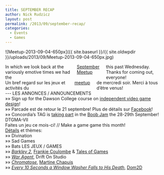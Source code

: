 ```yaml
---
title: SEPTEMBER RECAP
author: Nick Rudzicz
layout: post
permalink: /2013/09/september-recap/
categories:
  - Events
  - Games
---
```

![Meetup-2013-09-04-650px]({{ site.baseurl }}/{{ site.oldwpdir }}/uploads/2013/09/Meetup-2013-09-04-650px.jpg)

<div class="large-6 columns ">
In which we look back at the variously emotive times we had the <a href="{{ site.baseurl }}/2013/08/september-meetup/">September Meetup</a> this past Wednesday.
Thanks for coming out, everyone!
</div><div class="large-6 columns ">
Un bref regard sur les jeux et activit&eacute;s du <a href="{{ site.baseurl }}/2013/08/september-meetup/">meetup</a> de mercredi soir.
Merci &agrave; tous d&#8217;&ecirc;tre venus!
</div>
---
LES ANNONCES / ANNOUNCEMENTS<br /> &raquo;&raquo; Sign up for the Dawson College course on <a href="http://www.dawsoncollege.qc.ca/aec-programs/independent-video-game-design">independent video game design</a>!<br /> &raquo;&raquo; Parcade est de retour le 21 septembre! Plus de d&eacute;tails sur <a href="https://www.facebook.com/events/357394621060457/">Facebook</a>!<br /> &raquo;&raquo; Concordia&#8217;s TAG is <a href="http://tag.hexagram.ca/events/the-boob-jam/">taking part</a> in the <a href="http://theboobjam.com/what">Boob Jam</a> the 28-29th September!
DTGMA-VII<br /> Faites un jeu ce mois-ci! // Make a game game this month!<br /> <a href="http://oldforum.mrgs.ca/index.php/topic,115.0.html">D&eacute;tails</a> et th&egrave;mes:<br /> &raquo;&raquo; Divination<br /> &raquo;&raquo; Sad Games<br /> &raquo;&raquo; Bats
LES JEUX / GAMES<br /> &raquo;&raquo; <em><a href="http://www.talesofgames.com/game/barkley-2-revenge-of-cuchulainn/">Barkley 2</a></em>, <a href="http://www.frankiesmileshow.com/">Frankie Coulombe</a> &#038; <a href="http://www.talesofgames.com/">Tales of Games</a><br /> &raquo;&raquo; <em><a href="http://waragentgame.com/">War Agent</a></em>, Drift On Studio<br /> &raquo;&raquo; <em><a href="http://chromatosegame.wordpress.com/">Chromatose</a></em>, <a href="http://martinechapuis.net/#Fifty-_nine">Martine Chapuis</a><br /> &raquo;&raquo; <em><a href="http://fserb.com/ld27/">Every 10 Seconds a Window Washer Falls to His Death</a></em>, <a href="http://dom2d.squarespace.com/">Dom2D</a><br /> &nbsp;
